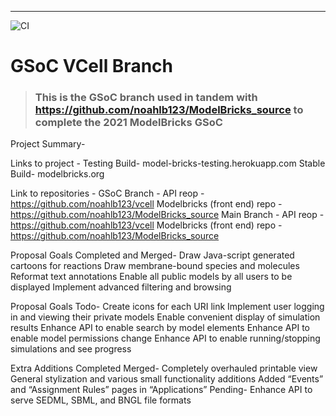 ---
![CI](https://github.com/virtualcell/vcell/workflows/CI/badge.svg)
# GSoC VCell Branch
> ### This is the GSoC branch used in tandem with https://github.com/noahlb123/ModelBricks_source to complete the 2021 ModelBricks GSoC

Project Summary-

Links to project -
Testing Build- model-bricks-testing.herokuapp.com
Stable Build- modelbricks.org

Link to repositories -
GSoC Branch -
API reop - https://github.com/noahlb123/vcell
Modelbricks (front end) repo - https://github.com/noahlb123/ModelBricks_source 
Main Branch -
API reop - https://github.com/noahlb123/vcell
Modelbricks (front end) repo - https://github.com/noahlb123/ModelBricks_source

Proposal Goals Completed and Merged-
Draw Java-script generated cartoons for reactions
Draw membrane-bound species and molecules
Reformat text annotations
Enable all public models by all users to be displayed
Implement advanced filtering and browsing

Proposal Goals Todo-
Create icons for each URI link
Implement user logging in and viewing their private models
Enable convenient display of simulation results
Enhance API to enable search by model elements
Enhance API to enable model permissions change
Enhance API to enable running/stopping simulations and see progress

Extra Additions Completed
Merged-
Completely overhauled printable view
General stylization and various small functionality additions
Added “Events” and “Assignment Rules” pages in “Applications”
Pending-
Enhance API to serve SEDML, SBML, and BNGL file formats
